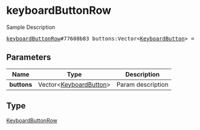 # keyboardButtonRow

Sample Description

<pre>
<a href="../constructor/keyboardButtonRow.md">keyboardButtonRow</a>#77608b83 buttons:Vector&lt;<a href="../type/KeyboardButton.md">KeyboardButton</a>&gt; = <a href="../type/KeyboardButtonRow.md">KeyboardButtonRow</a>;</pre>
## Parameters

| Name | Type | Description |
|------|:----:|-------------|
| **buttons** | Vector&lt;<a href="../type/KeyboardButton.md">KeyboardButton</a>&gt; | Param description |

## Type

<a href="../type/KeyboardButtonRow.md">KeyboardButtonRow</a>
